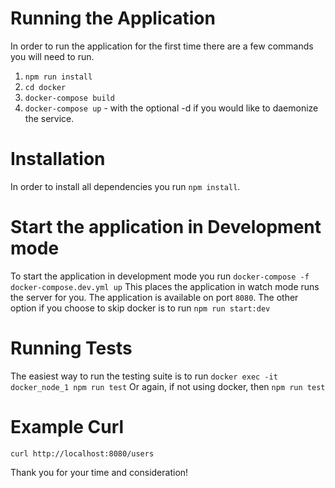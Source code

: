 # Running the Application
In order to run the application for the first time there are a few commands you will need to run.
 1. `npm run install`
 2. `cd docker`
 3. `docker-compose build`
 4. `docker-compose up` - with the optional -d if you would like to daemonize the service.

# Installation
In order to install all dependencies you run `npm install`.

# Start the application in Development mode
To start the application in development mode you run `docker-compose -f docker-compose.dev.yml up`
This places the application in watch mode runs the server for you. The application is available on port `8080`.
The other option if you choose to skip docker is to run `npm run start:dev`

# Running Tests
The easiest way to run the testing suite is to run `docker exec -it docker_node_1 npm run test`
Or again, if not using docker, then `npm run test`

# Example Curl
`curl http://localhost:8080/users`

Thank you for your time and consideration!
